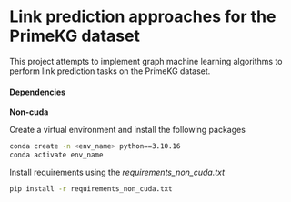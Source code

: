 # Link prediction approaches for the PrimeKG dataset

This project attempts to implement graph machine learning algorithms to perform link prediction tasks on the PrimeKG dataset.


#### Dependencies

**Non-cuda**

Create a virtual environment and install the following packages

```bash
conda create -n <env_name> python==3.10.16
conda activate env_name
```

Install requirements using the *requirements_non_cuda.txt*

```bash
pip install -r requirements_non_cuda.txt
```
